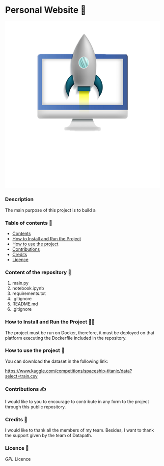 # **Personal Website**  📘
![spaceship titanic](images/projects/proof.png)

### **Description**

The main purpose of this project is to build a 

### **Table of contents**  🔡

- [Contents](#contents)
- [How to Install and Run the Project](#how-to-install-and-run-the-project)
- [How to use the project](#how-to-use-the-project)
- [Contributions](#contributions)
- [Credits](#credits)
- [Licence](#licence)

### **Content of the repository**  🔖

1. main.py
2. notebook.ipynb
3. requirements.txt
4. .gitignore
5. README.md
6. .gitignore

### **How to Install and Run the Project** 🏃‍♂️

The project must be run on Docker, therefore, it must be deployed on that platform executing the Dockerfile included in the repository. 

### **How to use the project**  📂

You can download the dataset in the following link:

https://www.kaggle.com/competitions/spaceship-titanic/data?select=train.csv

### **Contributions**  ✍️

I would like to you to encourage to contribute in any form to the project through this public repository. 

### **Credits**  🎈

I would like to thank all the members of my team. Besides, I want to thank the support given by the team of Datapath. 

### **Licence**  👮

*GPL* Licence
